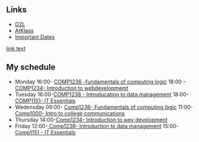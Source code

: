 
## Links
- [D2L](https://learn.georgebrown.ca)
- [AtKlass](https://app.atklass.com)
- [Important Dates](https://www.georgebrown.ca/current-students/important-dates?term=27246&category=131)

[link text](Comp1238.md)

## My schedule 
- Monday
16:00- [COMP1236 -fundamentals of computing logic](https://learn.georgebrown.ca/d2l/home/1236)
18:00 - [COMP1234- Introduction to webdevelopmemt](https://learn.georgebeown.ca/d2l/home/1234)
- Tuesday
16:00-[COMP1238 - Introducation to data management](https://learn.georgebrown.ca/d2l/home/1238)
  18:00-[COMP1151- IT Essentials](https://learn.georgebrown.ca/d2l/home/1151)
- Wedensday
  09:00- [Comp1236- Fundamentals of computing logic](https://learn.georgebrown.ca/d2l/home/1236)
  11:00- [Comp1000- Intro to college communications](https://learn.georgebrown.ca/d2l/home/1000)
- Thursday
14:00-[Comp1234- Introduction to wev development](https://learn.georgebrown.ca/d2l/home/1234)
- Friday
12:00-[ Comp1238- Introduction to data management](https://learn.georgebrown.ca/d2l/home/1238)
15:00-[Comp1151 - IT Essentials](https://learn.georgebrown.ca/d2l/home/1151)
